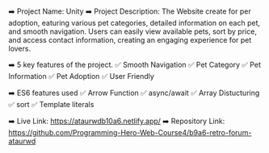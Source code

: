 ➡️ Project Name: Unity
➡️ Project Description: The Website create for per adoption, eaturing various pet categories, detailed information on each pet, and smooth navigation. Users can easily view available pets, sort by price, and access contact information, creating an engaging experience for pet lovers.


➡️ 5 key features of the project.
    ✅ Smooth Navigation
    ✅ Pet Category
    ✅ Pet Information
    ✅ Pet Adoption
    ✅ User Friendly

➡️ ES6 features used
    ✅ Arrow Function
    ✅ async/await
    ✅ Array Distucturing 
    ✅ sort
    ✅ Template literals
    
➡️ Live Link: https://ataurwdb10a6.netlify.app/
➡️ Repository Link: https://github.com/Programming-Hero-Web-Course4/b9a6-retro-forum-ataurwd